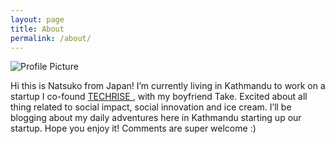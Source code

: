 ```yaml
---
layout: page
title: About
permalink: /about/
---
```


<img src="{{ site.baseurl }}/assets/profpic.JPG" title="Profile Picture" class="profile">

Hi this is Natsuko from Japan! I’m currently living in Kathmandu to work on a startup I co-found <a href="http://www.techrise.me/"> TECHRISE </a>, with my boyfriend Take. Excited about all thing related to social impact, social innovation and ice cream. I’ll be blogging about my daily adventures here in Kathmandu starting up our startup. Hope you enjoy it! Comments are super welcome :) 

[centrarium]: https://github.com/bencentra/centrarium
[bencentra]: http://bencentra.com
[jekyll]: https://github.com/jekyll/jekyll
